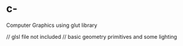 # c-
Computer Graphics using glut library

// glsl file not included 
// basic geometry primitives and some lighting

